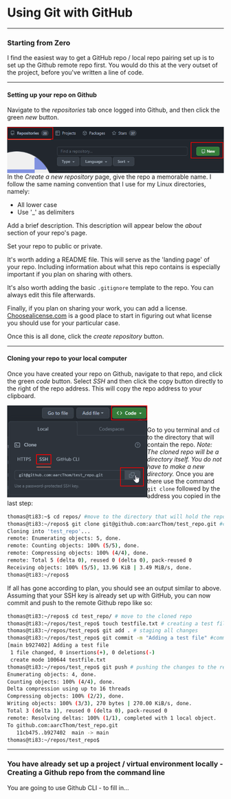 # Using Git with GitHub

---

### Starting from Zero

I find the easiest way to get a GitHub repo / local repo pairing set up is to set up the Github remote repo first. You would do this at the very outset of the project, before you've written a line of code.

---

#### Setting up your repo on Github

Navigate to the *repositories* tab once logged into Github, and then click the green *new* button.

<img src="assets/image-20231113195734862.png" alt="image-20231113195734862" style="zoom: 80%;" align = "left" />  





<br/><br/>

In the *Create a new repository* page, give the repo a memorable name. I follow the same naming convention that I use for my Linux directories, namely:

* All lower case
* Use '_' as delimiters

Add a brief description. This description will appear below the *about* section of your repo's page.

Set your repo to public or private.

It's worth adding a README file. This will serve as the 'landing page' of your repo. Including information about what this repo contains is especially important if you plan on sharing with others.

It's also worth adding the basic `.gitignore` template to the repo. You can always edit this file afterwards.

Finally, if you plan on sharing your work, you can add a license. [Choosealicense.com](https://choosealicense.com/) is a good place to start in figuring out what license you should use for your particular case.

Once this is all done, click the *create repository* button.

---

#### Cloning your repo to your local computer

Once you have created your repo on Github, navigate to that repo, and click the green *code* button. Select *SSH* and then click the copy button directly to the right of the repo address. This will copy the repo address to your clipboard.

<img src="assets/image-20231113203932073.png" alt="image-20231113203932073" style="zoom:80%;" align = "left"/>    









<br/><br/>

Go to you terminal and `cd` to the directory that will contain the repo. *Note: The cloned repo will be a directory itself. You do not have to make a new directory.* Once you are there use the command `git clone` followed by the address you copied in the last step:

```bash
thomas@ti83:~$ cd repos/ #move to the directory that will hold the repo
thomas@ti83:~/repos$ git clone git@github.com:aarcThom/test_repo.git #clone the repo
Cloning into 'test_repo'...
remote: Enumerating objects: 5, done.
remote: Counting objects: 100% (5/5), done.
remote: Compressing objects: 100% (4/4), done.
remote: Total 5 (delta 0), reused 0 (delta 0), pack-reused 0
Receiving objects: 100% (5/5), 13.96 KiB | 3.49 MiB/s, done.
thomas@ti83:~/repos$
```

If all has gone according to plan, you should see an output similar to above. Assuming that your SSH key is already set up with GitHub, you can now commit and push to the remote Github repo like so:

```bash
thomas@ti83:~/repos$ cd test_repo/ # move to the cloned repo
thomas@ti83:~/repos/test_repo$ touch testfile.txt # creating a test file
thomas@ti83:~/repos/test_repo$ git add . # staging all changes
thomas@ti83:~/repos/test_repo$ git commit -m "Adding a test file" #committing all staged changes
[main b927402] Adding a test file
 1 file changed, 0 insertions(+), 0 deletions(-)
 create mode 100644 testfile.txt
thomas@ti83:~/repos/test_repo$ git push # pushing the changes to the remote GitHub repo
Enumerating objects: 4, done.
Counting objects: 100% (4/4), done.
Delta compression using up to 16 threads
Compressing objects: 100% (2/2), done.
Writing objects: 100% (3/3), 270 bytes | 270.00 KiB/s, done.
Total 3 (delta 1), reused 0 (delta 0), pack-reused 0
remote: Resolving deltas: 100% (1/1), completed with 1 local object.
To github.com:aarcThom/test_repo.git
   11cb475..b927402  main -> main
thomas@ti83:~/repos/test_repo$
```



---



### You have already set up a project / virtual environment locally - Creating a Github repo from the command line

You are going to use Github CLI - to fill in...

